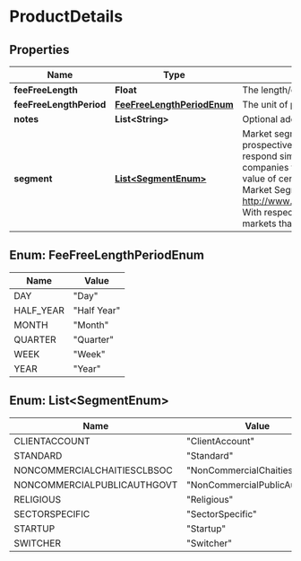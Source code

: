 
# ProductDetails

## Properties
Name | Type | Description | Notes
------------ | ------------- | ------------- | -------------
**feeFreeLength** | **Float** | The length/duration of the fee free period |  [optional]
**feeFreeLengthPeriod** | [**FeeFreeLengthPeriodEnum**](#FeeFreeLengthPeriodEnum) | The unit of period (days, weeks, months etc.) of the promotional length |  [optional]
**notes** | **List&lt;String&gt;** | Optional additional notes to supplement the Core product details |  [optional]
**segment** | [**List&lt;SegmentEnum&gt;**](#List&lt;SegmentEnum&gt;) | Market segmentation is a marketing term referring to the aggregating of prospective buyers into groups, or segments, that have common needs and respond similarly to a marketing action. Market segmentation enables companies to target different categories of consumers who perceive the full value of certain products and services differently from one another.  Read more: Market Segmentation http://www.investopedia.com/terms/m/marketsegmentation.asp#ixzz4gfEEalTd  With respect to BCA products, they are segmented in relation to different markets that they wish to focus on.  |  [optional]


<a name="FeeFreeLengthPeriodEnum"></a>
## Enum: FeeFreeLengthPeriodEnum
Name | Value
---- | -----
DAY | &quot;Day&quot;
HALF_YEAR | &quot;Half Year&quot;
MONTH | &quot;Month&quot;
QUARTER | &quot;Quarter&quot;
WEEK | &quot;Week&quot;
YEAR | &quot;Year&quot;


<a name="List<SegmentEnum>"></a>
## Enum: List&lt;SegmentEnum&gt;
Name | Value
---- | -----
CLIENTACCOUNT | &quot;ClientAccount&quot;
STANDARD | &quot;Standard&quot;
NONCOMMERCIALCHAITIESCLBSOC | &quot;NonCommercialChaitiesClbSoc&quot;
NONCOMMERCIALPUBLICAUTHGOVT | &quot;NonCommercialPublicAuthGovt&quot;
RELIGIOUS | &quot;Religious&quot;
SECTORSPECIFIC | &quot;SectorSpecific&quot;
STARTUP | &quot;Startup&quot;
SWITCHER | &quot;Switcher&quot;



